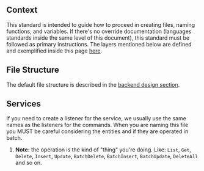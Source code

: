 ## Context
This standard is intended to guide how to proceed in creating files, naming functions, and variables.
If there's no override documentation (languages standards inside the same level of this document), this standard must be followed as primary instructions.
The layers mentioned below are defined and exemplified inside this page [here](../Life-Cycle/Architecture/Backend-Design.md).

## File Structure
The default file structure is described in the [backend design section](../Life-Cycle/Architecture/Backend-Design.md).

## Services
If you need to create a listener for the service, we usually use the same names as the listeners for the commands.
When you are naming this file you MUST be careful considering the entities and if they are operated in batch.

1. **Note:** the operation is the kind of "thing" you're doing. Like: `List`, `Get`, `Delete`, `Insert`, `Update`, `BatchDelete`, `BatchInsert`, `BatchUpdate`, `DeleteAll` and so on.
